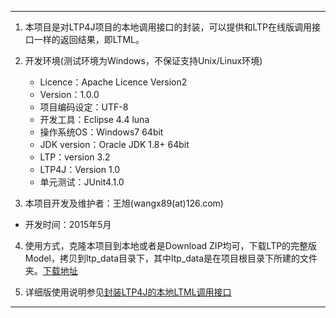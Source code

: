 ---

1. 本项目是对LTP4J项目的本地调用接口的封装，可以提供和LTP在线版调用接口一样的返回结果，即LTML。

2. 开发环境(测试环境为Windows，不保证支持Unix/Linux环境)
	* Licence：Apache Licence Version2
	* Version：1.0.0
	* 项目编码设定：UTF-8
	* 开发工具：Eclipse 4.4 luna
	* 操作系统OS：Windows7 64bit
	* JDK version：Oracle JDK 1.8+ 64bit
	* LTP：version 3.2
	* LTP4J：Version 1.0
	* 单元测试：JUnit4.1.0

3. 本项目开发及维护者：王旭(wangx89(at)126.com)
* 开发时间：2015年5月

4. 使用方式，克隆本项目到本地或者是Download ZIP均可，下载LTP的完整版Model，拷贝到ltp_data目录下，其中ltp_data是在项目根目录下所建的文件夹。[下载地址](http://pan.baidu.com/share/link?shareid=1988562907&uk=2738088569#path=%252Fltp-models)

5. 详细版使用说明参见[封装LTP4J的本地LTML调用接口](http://codepub.cn/2015/05/13/%E5%B0%81%E8%A3%85LTP4J%E7%9A%84%E6%9C%AC%E5%9C%B0LTML%E8%B0%83%E7%94%A8%E6%8E%A5%E5%8F%A3/)

---